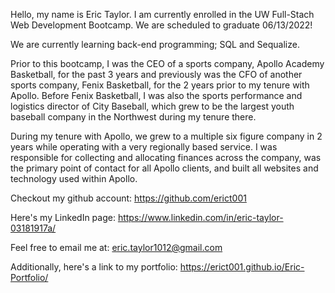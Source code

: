 Hello, my name is Eric Taylor. I am currently enrolled in the UW Full-Stach Web Development Bootcamp. We are scheduled to graduate 06/13/2022!

We are currently learning back-end programming; SQL and Sequalize. 

Prior to this bootcamp, I was the CEO of a sports company, Apollo Academy Basketball, for the past 3 years and previously was the CFO of another sports company, Fenix Basketball, for the 2 years prior to my tenure with Apollo. Before Fenix Basketball, I was also the sports performance and logistics director of City Baseball, which grew to be the largest youth baseball company in the Northwest during my tenure there. 

During my tenure with Apollo, we grew to a multiple six figure company in 2 years while operating with a very regionally based service. I was responsible for collecting and allocating finances across the company, was the primary point of contact for all Apollo clients, and built all websites and technology used within Apollo.  

Checkout my github account: https://github.com/erict001

Here's my LinkedIn page: https://www.linkedin.com/in/eric-taylor-03181917a/

Feel free to email me at: eric.taylor1012@gmail.com

Additionally, here's a link to my portfolio: https://erict001.github.io/Eric-Portfolio/
